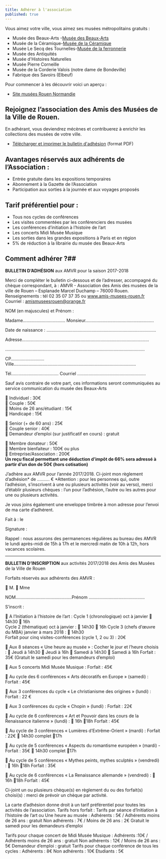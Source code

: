 ```yaml
---
title: Adhérer à l'association
published: true
---
```


Vous aimez votre ville, vous aimez ses musées métropolitains gratuits :

 - Musée des Beaux-Arts -[Musée des Beaux-Arts](http://mbarouen.fr/fr)
 - Musée de la Céramique-[Musée de la Céramique](http://museedelaceramique.fr/fr)
 - Musée Le Secq des Tournelles-[Musée de la ferronnerie](http://museelesecqdestournelles.fr/fr)
 - Musée des Antiquités
 - Musée d'Histoires Naturelles  
 - Musée Pierre Corneille
 - Musée de la Corderie Valois (notre dame de Bondeville)
 - Fabrique des Savoirs (Elbeuf)  
 
 Pour commencer à les découvrir voici un aperçu :  
 - [Site musées Rouen Normandie](http://musees-rouen-normandie.fr/fr)


## Rejoignez l’association des Amis des Musées de la Ville de Rouen.

En adhérant, vous deviendrez mécènes et contribuerez à enrichir les collections des musées de votre ville.  
- [Télécharger et imprimer le bulletin d'adhésion](/fichiers/adhesion-2018-2019.pdf) (format PDF)

## Avantages réservés aux adhérents de l’Association :

  - Entrée gratuite dans les expositions temporaires
  - Abonnement à la Gazette de l’Association  
  - Participation aux sorties à la journée et aux voyages proposés
  

## Tarif préférentiel pour :

 - Tous nos cycles de conférences
 - Les visites commentées par les conférenciers des musées
 - Les conférences d’initiation à l’histoire de l’art
 - Les concerts Midi Musée Musique
 - Les sorties dans les grandes expositions à Paris et en région
 - 5% de réduction à la librairie du musée des Beaux-Arts

## Comment adhérer ?##



**BULLETIN D’ADHÉSION**
aux AMVR pour la saison  2017-2018

Merci de compléter le bulletin ci-dessous et de l’adresser, accompagné du chèque correspondant, à : AMVR - Association des Amis des musées de la ville de Rouen – Esplanade Marcel Duchamp – 76000 Rouen.
Renseignements : tél 02 35 07 37 35  ou www.amis-musees-rouen.fr
Courriel : amismuseesrouen@orange.fr

NOM (en majuscules) et Prénom :

Madame……………………………. Monsieur……………………………………………….

Date de naissance : …………………………………………………………………………….

Adresse…………………………………………………………………………………………

………………………………………………………………………………………………….

CP……………………… Ville…...............................................................................................

Tél………………………………..
Courriel ……………………………………………….

Sauf avis contraire de votre part, ces informations seront communiquées au service communication du musée des Beaux-Arts


 Individuel : 30€  
 Couple : 50€  
 Moins de 26 ans/étudiant : 15€  
 Handicapé : 15€  

 Senior (+ de 60 ans) : 25€  
 Couple senior : 40€  
  Demandeur d’emploi (sur justificatif en cours) : gratuit       

 Membre donateur : 50€  
 Membre bienfaiteur : 100€ ou plus  
 Entreprise/Association : 200€  
**Un reçu fiscal permettant une déduction d’impôt de 66% sera adressé à partir d’un don de 50€ (hors cotisation)**

J’adhère aux AMVR pour l’année 2017/2018.
Ci-joint mon règlement d’adhésion* de  ………. €
*Attention : pour les personnes qui, outre l’adhésion, s’inscrivent à une ou plusieurs activités (voir au verso), merci d’établir plusieurs chèques : l’un pour l’adhésion, l’autre ou les autres pour une ou plusieurs activités.

Je vous joins également une enveloppe timbrée à mon adresse pour l’envoi de ma carte d’adhérent.

Fait à :                                         le

Signature :

Rappel : nous assurons des permanences régulières au bureau des AMVR le lundi après-midi de 15h à 17h et le mercredi matin de 10h à 12h, hors vacances scolaires.  

---  





**BULLETIN D’INSCRIPTION**
aux activités 2017/2018 des Amis des Musées de la Ville de Rouen

Forfaits réservés aux adhérents des AMVR :

 M.                     Mme

NOM………………………………………Prénom ………………………………………

S’inscrit :

 A l’Initiation à l’histoire de l’art :
 Cycle 1 (chronologique)  oct à janvier   14h30      16h      
 Cycle 2 (thématique) oct à janvier :    14h30    16h
 Cycle 3 (chefs d’œuvre du MBA) janvier à mars 2018 :   14h30      
Forfait pour cinq visites-conférences (cycle 1, 2 ou 3) : 20€

 Aux 8 séances « Une heure au musée » :
Cocher le jour et l’heure choisis :
         Jeudi à 14h30                    Jeudi à 16h
         Samedi à 14h30                Samedi à 16h
Forfait : 35€ (Gratuit le samedi pour les demandeurs d’emploi)

 Aux 5 concerts Midi Musée Musique :    Forfait : 45€

 Au cycle des 6 conférences « Arts décoratifs en Europe » (samedi) : Forfait : 45€

 Aux 3 conférences du cycle « Le christianisme des origines » (lundi) : Forfait : 22 €

 Aux 3 conférences du cycle « Chopin » (lundi) : Forfait : 22€

 Au cycle de 6 conférences « Art et Pouvoir dans les cours de la Renaissance italienne » (lundi) :  16h           18h     Forfait : 45€

 Au cycle de 3 conférences « Lumières d’Extrême-Orient » (mardi) : Forfait : 22€
																	 14h30 complet  17h

 Au cycle de 5 conférences « Aspects du romantisme européen » (mardi) -  Forfait : 35€
																	 14h30 complet  17h

 Au cycle de 5 conférences « Mythes peints, mythes sculptés » (vendredi) :
                                                                      16h           18h     Forfait : 35€
                                                                     
  Au cycle de 6 conférences « La Renaissance allemande » (vendredi) :
                                                                      16h           18h     Forfait : 45€    

Ci-joint un ou plusieurs chèque(s) en règlement du ou des forfait(s) choisi(s) : merci de prévoir un chèque par activité.

La carte d’adhésion donne droit à un tarif préférentiel pour toutes les activités de l’association.
Tarifs hors forfait :
Tarifs par séance d’Initiation à l’histoire de l’art ou Une heure au musée :
Adhérents : 5€    /  Adhérents moins de 26 ans : gratuit
Non adhérents : 7€  / Moins de 26 ans : 2€
Gratuit le samedi pour les demandeurs d’emploi

Tarifs pour chaque concert de Midi Musée Musique :
Adhérents :10€  /  Adhérents moins de 26 ans : gratuit
Non adhérents : 12€ / Moins de 26 ans : 5€
Demandeur d’emploi : gratuit
Tarifs pour chaque conférence de tous les cycles :
Adhérents : 8€  Non adhérents : 10€   Etudiants : 5€
